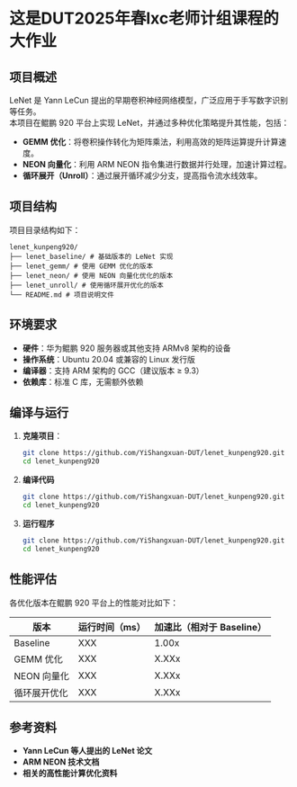 # 这是DUT2025年春lxc老师计组课程的大作业
## 项目概述

LeNet 是 Yann LeCun 提出的早期卷积神经网络模型，广泛应用于手写数字识别等任务。  
本项目在鲲鹏 920 平台上实现 LeNet，并通过多种优化策略提升其性能，包括：

- **GEMM 优化**：将卷积操作转化为矩阵乘法，利用高效的矩阵运算提升计算速度。
- **NEON 向量化**：利用 ARM NEON 指令集进行数据并行处理，加速计算过程。
- **循环展开（Unroll）**：通过展开循环减少分支，提高指令流水线效率。

## 项目结构

项目目录结构如下：
```
lenet_kunpeng920/
├── lenet_baseline/ # 基础版本的 LeNet 实现
├── lenet_gemm/ # 使用 GEMM 优化的版本
├── lenet_neon/ # 使用 NEON 向量化优化的版本
├── lenet_unroll/ # 使用循环展开优化的版本
└── README.md # 项目说明文件
```


## 环境要求

- **硬件**：华为鲲鹏 920 服务器或其他支持 ARMv8 架构的设备
- **操作系统**：Ubuntu 20.04 或兼容的 Linux 发行版
- **编译器**：支持 ARM 架构的 GCC（建议版本 ≥ 9.3）
- **依赖库**：标准 C 库，无需额外依赖

## 编译与运行

1. **克隆项目**：

   ```bash
   git clone https://github.com/YiShangxuan-DUT/lenet_kunpeng920.git
   cd lenet_kunpeng920
   ```
2. **编译代码**
   ```bash
   git clone https://github.com/YiShangxuan-DUT/lenet_kunpeng920.git
   cd lenet_kunpeng920
   ```
3. **运行程序**
   ```bash
   git clone https://github.com/YiShangxuan-DUT/lenet_kunpeng920.git
   cd lenet_kunpeng920
   ```

## 性能评估
各优化版本在鲲鹏 920 平台上的性能对比如下：

| 版本           | 运行时间（ms） | 加速比（相对于 Baseline） |
|----------------|----------------|----------------------------|
| Baseline       | XXX            | 1.00x                      |
| GEMM 优化      | XXX            | X.XXx                      |
| NEON 向量化    | XXX            | X.XXx                      |
| 循环展开优化   | XXX            | X.XXx                      |

## 参考资料
- **Yann LeCun 等人提出的 LeNet 论文**
- **ARM NEON 技术文档**
- **相关的高性能计算优化资料**
